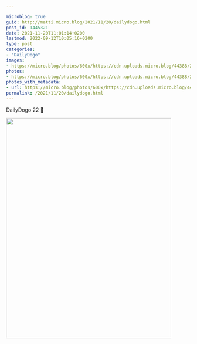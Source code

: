 ```yaml
---

microblog: true
guid: http://matti.micro.blog/2021/11/20/dailydogo.html
post_id: 1445321
date: 2021-11-20T11:01:14+0200
lastmod: 2022-09-12T10:05:16+0200
type: post
categories:
- "DailyDogo"
images:
- https://micro.blog/photos/600x/https://cdn.uploads.micro.blog/44388/2021/0d796c466e.jpg
photos:
- https://micro.blog/photos/600x/https://cdn.uploads.micro.blog/44388/2021/0d796c466e.jpg
photos_with_metadata:
- url: https://micro.blog/photos/600x/https://cdn.uploads.micro.blog/44388/2021/0d796c466e.jpg
permalink: /2021/11/20/dailydogo.html
---
```

DailyDogo 22 🐶

<img src="/media/uploads/2021/0d796c466e.jpg" width="450" height="600" alt="" />
